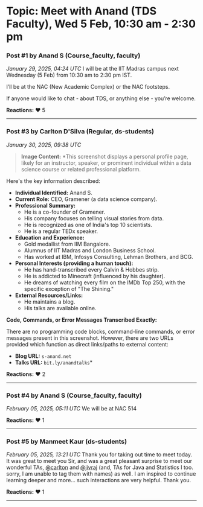 # Topic: Meet with Anand (TDS Faculty), Wed 5 Feb, 10:30 am - 2:30 pm

### Post #1 by **Anand S** (Course_faculty, faculty)
*January 29, 2025, 04:24 UTC*
I will be at the IIT Madras campus next Wednesday (5 Feb) from 10:30 am to 2:30 pm IST.

I’ll be at the NAC (New Academic Complex) or the NAC footsteps.

If anyone would like to chat - about TDS, or anything else - you’re welcome.

**Reactions:** ❤️ 5

---

### Post #3 by **Carlton D'Silva** (Regular, ds-students)
*January 30, 2025, 09:38 UTC*


> **Image Content:** *This screenshot displays a personal profile page, likely for an instructor, speaker, or prominent individual within a data science course or related professional platform.

Here's the key information described:

*   **Individual Identified:** Anand S.
*   **Current Role:** CEO, Gramener (a data science company).
*   **Professional Summary:**
    *   He is a co-founder of Gramener.
    *   His company focuses on telling visual stories from data.
    *   He is recognized as one of India's top 10 scientists.
    *   He is a regular TEDx speaker.
*   **Education and Experience:**
    *   Gold medallist from IIM Bangalore.
    *   Alumnus of IIT Madras and London Business School.
    *   Has worked at IBM, Infosys Consulting, Lehman Brothers, and BCG.
*   **Personal Interests (providing a human touch):**
    *   He has hand-transcribed every Calvin & Hobbes strip.
    *   He is addicted to Minecraft (influenced by his daughter).
    *   He dreams of watching every film on the IMDb Top 250, with the specific exception of "The Shining."
*   **External Resources/Links:**
    *   He maintains a blog.
    *   His talks are available online.

**Code, Commands, or Error Messages Transcribed Exactly:**

There are no programming code blocks, command-line commands, or error messages present in this screenshot. However, there are two URLs provided which function as direct links/paths to external content:

*   **Blog URL:** `s-anand.net`
*   **Talks URL:** `bit.ly/anandtalks`*



**Reactions:** ❤️ 2

---

### Post #4 by **Anand S** (Course_faculty, faculty)
*February 05, 2025, 05:11 UTC*
We will be at NAC 514

**Reactions:** ❤️ 1

---

### Post #5 by **Manmeet Kaur** (ds-students)
*February 05, 2025, 13:21 UTC*
Thank you for taking out time to meet today. It was great to meet you Sir, and was a great pleasant surprise to meet our wonderful TAs, [@carlton](https://discourse.onlinedegree.iitm.ac.in/u/carlton) and [@jivraj](https://discourse.onlinedegree.iitm.ac.in/u/jivraj) (and, TAs for Java and Statistics I too. sorry, I am unable to tag them with names) as well. I am inspired to continue learning deeper and more… such interactions are very helpful. Thank you.

**Reactions:** ❤️ 1

---
